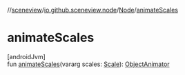 //[sceneview](../../../index.md)/[io.github.sceneview.node](../index.md)/[Node](index.md)/[animateScales](animate-scales.md)

# animateScales

[androidJvm]\
fun [animateScales](animate-scales.md)(vararg scales: [Scale](../../io.github.sceneview.math/index.md#2055938798%2FClasslikes%2F-1571379623)): [ObjectAnimator](https://developer.android.com/reference/kotlin/android/animation/ObjectAnimator.html)
